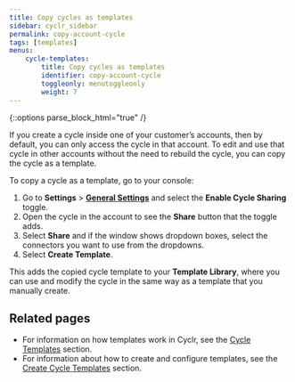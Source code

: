 ```yaml
---
title: Copy cycles as templates
sidebar: cyclr_sidebar
permalink: copy-account-cycle
tags: [templates]
menus:
    cycle-templates:
        title: Copy cycles as templates
        identifier: copy-account-cycle
        toggleonly: menutoggleonly
        weight: 7
---
```

{::options parse_block_html="true" /}
<section class="card">

If you create a cycle inside one of your customer’s accounts, then by default, you can only access the cycle in that account. To edit and use that cycle in other accounts without the need to rebuild the cycle, you can copy the cycle as a template.

To copy a cycle as a template, go to your console:

1. Go to **Settings** > [**General Settings**](console-general-settings) and select the **Enable Cycle Sharing** toggle.
2. Open the cycle in the account to see the **Share** button that the toggle adds.
3. Select **Share** and if the window shows dropdown boxes, select the connectors you want to use from the dropdowns.
4. Select **Create Template**.

This adds the copied cycle template to your **Template Library**, where you can use and modify the cycle in the same way as a template that you manually create.

</section>
<section class="card">

## Related pages

* For information on how templates work in Cyclr, see the [Cycle Templates](cycle-templates) section.
* For information about how to create and configure templates, see the [Create Cycle Templates](template-builder) section.

</section>
